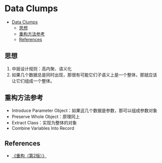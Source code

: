 # Data Clumps


<!-- TOC -->

- [Data Clumps](#data-clumps)
    - [思想](#思想)
    - [重构方法参考](#重构方法参考)
    - [References](#references)

<!-- /TOC -->


## 思想
1. 中层设计规则：高内聚、语义化
2. 如果几个数据总是同时出现，那很有可能它们子语义上是一个整体，那就应该让它们组成一个整体。


## 重构方法参考
* Introduce Parameter Object：如果这几个数据是参数，那可以组成参数对象
* Preserve Whole Object：原理同上
* Extract Class：实现为整体的对象
* Combine Variables Into Record


## References
* [《重构（第2版）》](https://book.douban.com/subject/33400354/)

